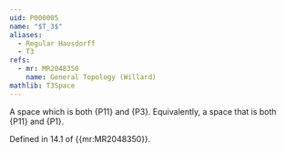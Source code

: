 ```yaml
---
uid: P000005
name: "$T_3$"
aliases:
  - Regular Hausdorff
  - T3
refs:
  - mr: MR2048350
    name: General Topology (Willard)
mathlib: T3Space
---
```


A space which is both {P11} and {P3}.
Equivalently, a space that is both {P11} and {P1}.

Defined in 14.1 of {{mr:MR2048350}}.
